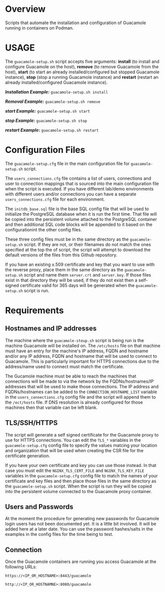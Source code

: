 # Overview
Scripts that automate the installation and configuration of Guacamole running in containers on Podman.

# USAGE

The `guacamole-setup.sh` script accepts five arguments: **install** (to install and configure Guacamole on the host), **remove** (to remove Guacamole from the host), **start** (to start an already installed/configured but stopped Guacamole instance), **stop** (stop a running Guacamole instance) and **restart** (restart an already installed/configured Guacamole instance).

***Installation Example:*** `guacamole-setup.sh install`

***Removal Example:*** `guacamole-setup.sh remove`

***start Example:*** `guacamole-setup.sh start`

***stop Example:*** `guacamole-setup.sh stop`

***restart Example:*** `guacamole-setup.sh restart`

# Configuration Files

The `guacamole-setup.cfg` file in the main configuration file for `guacamole-setup.sh` script.

The `users_connections.cfg` file contains a list of users, connections and user to connection mappings that is sourced into the main configuration file when the script is executed. If you have different lab/demo environments with different users and/or connections you can have a separate `users_connections.cfg` file for each environment.

The `initdb_base.sql` file is the base SQL config file that will be used to initialize the PostgreSQL database when it is run the first time. That file will be copied into the persistent volume attached to the PostgreSQL container and then additional SQL code blocks will be appended to it based on the configurationint the other config files.

These three config files must be in the same directory as the `guacamole-setup.sh` script. If they are not, or their filenames do not match the ones specified at the top the of script, the script will attempt to download the default versions of the files from this Github repository.

If you have an existing x.509 certificate and key that you want to use with the reverse proxy, place them in the same directory as the `guacamole-setup.sh` script and name them `server.crt` and `server.key`. If those files exist in that directory they will be used, if they do not exist then a self-signed certificate valid for 365 days will be generated when the `guacamole-setup.sh` script is run.

# Requirements

## Hostnames and IP addresses

The machine where the `guacamole-steup.sh` script is being run is the machine Guacamole will be installed on. The `/etc/hosts` file on that machine must have an entry for the machine's IP address, FQDN and hostname and/or any IP address, FQDN and hostname that will be used to connect to Guacamole. This is particularly important for HTTPS connections due to the address/name used to connect must match the certificate.

The Gucamole machine must be able to reach the machines that connections will be made to via the network by the FQDNs/hostnames/IP addresses that will be used to make those connections. The IP address and FQDNs/hostnames can be added to the `CONNECTION_HOSTNAME_LIST` variable in the `users_connections.cfg` config file and the script will append them to the `/ect/hosts` file. If DNS resolution is already configured for those machines then that variable can be left blank.

## TLS/SSH/HTTPS

The script will generate a self signed certificate for the Guacamole proxy to use for HTTPS connections. You can edit the `TLS_*` variables in the `guacamole-setup.cfg` config file to specify the values matcing your location and organization that will be used when creating the CSR file for the certificate generation.

If you have your own certificate and key you can use those instead. In that case you must edit the `NGINX_TLS_CERT_FILE` and `NGINX_TLS_KEY_FILE` variables in the `guacamole-setup.cfg` config file to match the names of your certificate and key files and then place those files in the same directory as the `guacamole-setup.sh` script. When the script is run they will be copied into the persistent volume connected to the Guacamole proxy container.

## Users and Passwords

At the moment the procedure for generating new passwords for Guacamole login users has not been documented yet. It is a little bit involved. It will be added here at a later date. You can use the password hashes/salts in the examples in the config files for the time being to test.

## Connection

Once the Guacamole containers are running you access Guacamole at the following URLs:

`https://<IP_OR_HOSTNAME>:8443/guacamole`

`http://<IP_OR_HOSTNAMNE>:8080/guacamole`

